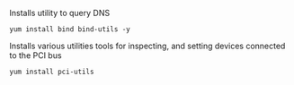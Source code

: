 Installs utility to query DNS
```
yum install bind bind-utils -y
```


Installs various utilities tools for inspecting, and setting devices connected to the PCI bus
```
yum install pci-utils
```
